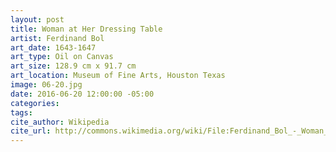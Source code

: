 ```yaml
---
layout: post
title: Woman at Her Dressing Table
artist: Ferdinand Bol
art_date: 1643-1647
art_type: Oil on Canvas
art_size: 128.9 cm x 91.7 cm
art_location: Museum of Fine Arts, Houston Texas
image: 06-20.jpg
date: 2016-06-20 12:00:00 -05:00
categories:
tags:
cite_author: Wikipedia
cite_url: http://commons.wikimedia.org/wiki/File:Ferdinand_Bol_-_Woman_at_her_Dressing_Table_-_Google_Art_Project.jpg
---
```

